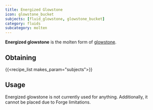 ```yaml
---
title: Energized Glowstone
icon: glowstone_bucket
subjects: [fluid_glowstone, glowstone_bucket]
category: fluids
subcategory: molten
---
```


**Energized glowstone** is the molten form of [glowstone](https://minecraft.fandom.com/wiki/Glowstone). 

Obtaining
---------

{{<recipe_list makes_param="subjects">}}


Usage
-----

Energized glowstone is not currently used for anything. Additionally, it cannot be placed due to Forge limitations.